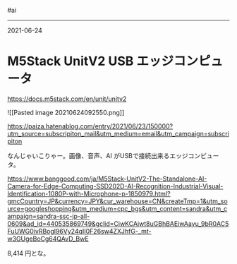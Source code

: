 #ai 

---
2021-06-24

# M5Stack UnitV2 USB エッジコンピュータ

https://docs.m5stack.com/en/unit/unitv2

![[Pasted image 20210624092550.png]]

https://paiza.hatenablog.com/entry/2021/06/23/150000?utm_source=subscripiton_mail&utm_medium=email&utm_campaign=subscripiton

なんじゃいこりゃー。画像、音声、AI がUSBで接続出来るエッジコンピュータ。

https://www.banggood.com/ja/M5Stack-UnitV2-The-Standalone-AI-Camera-for-Edge-Computing-SSD202D-AI-Recognition-Industrial-Visual-Identification-1080P-with-Microphone-p-1850979.html?gmcCountry=JP&currency=JPY&cur_warehouse=CN&createTmp=1&utm_source=googleshopping&utm_medium=cpc_bgs&utm_content=sandra&utm_campaign=sandra-ssc-jp-all-0609&ad_id=440535869749&gclid=CjwKCAjwt8uGBhBAEiwAayu_9bR0AC5FuUWG0ivRBogl96Vy24qII0F26sw4ZXJhfG-_mt-w3GUgeBoCg64QAvD_BwE

8,414 円とな。